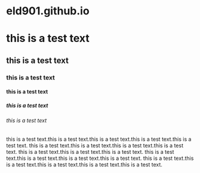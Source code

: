 # eld901.github.io
# this is a test text
## this is a test text
### this is a test text
#### this is a test text
##### this is a test text
###### this is a test text
this is a test text.this is a test text.this is a test text.this is a test text.this is a test text.
this is a test text.this is a test text.this is a test text.this is a test text.
this is a test text.this is a test text.this is a test text.
this is a test text.this is a test text.this is a test text.this is a test text.
this is a test text.this is a test text.this is a test text.this is a test text.this is a test text.

